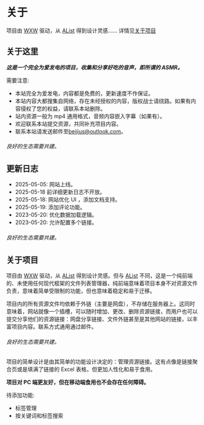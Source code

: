 # 关于

<!-- data-term="5" -->

项目由 [WXW](https://github.com/beijiushare/wxw) 驱动，从 [AList](https://github.com/AlistGo/alist) 得到设计灵感…… 详情见[关于项目](#关于项目)

## 关于这里

_**这是一个完全为爱发电的项目，收集和分享好吃的音声，即所谓的 ASMR。**_

需要注意:

- 本站完全为爱发电，内容都是免费的，更新速度不作保证。
- 本站内容大都搜集自网络，存在未经授权的内容，版权战士请绕路。如果有内容侵权了您的权益，请联系本站删除。
- 站内资源一般为 mp4 通用格式，音频内容嵌入字幕（如果有）。
- 欢迎联系本站提交资源，共同补充项目内容。
- 联系本站请发送邮件至[beijius@outlook.com](mailto:<beijius@outlook.com>)。

###### 良好的生态需要共建。

## 更新日志

- 2025-05-05: 网站上线。
- 2025-05-18 前详细更新日志不开放。
- 2025-05-18: 网站优化 UI ，添加文档支持。
- 2025-05-19: 添加评论功能。
- 2023-05-20: 优化数据加载逻辑。
- 2023-05-20: 允许配置多个链接。

###### 良好的生态需要共建。

## 关于项目

项目由 [WXW](https://github.com/beijiushare/wxw) 驱动，从 [AList](https://github.com/AlistGo/alist) 得到设计灵感。但与 [AList](https://github.com/AlistGo/alist) 不同，这是一个纯前端的、未使用任何现代框架的文件列表管理器，纯前端意味着项目本身不对资源文件负责，意味着简单受限制的功能，但也意味着稳定和易于迁移。

项目内的所有资源文件均依赖于外链（主要是网盘），不存储在服务器上。这同时意味着，网站就像一个插槽，可以随时增加、更改、删除资源链接，而用户也可以提交分享他们的资源链接：网盘分享链接、文件外链甚至是其他网站的链接，以丰富项目内容。联系方式通用通过邮件。

###### 良好的生态需要共建。

项目的简单设计是由其简单的功能设计决定的：管理资源链接。这有点像是链接聚合页或是填满了链接的 Excel 表格，但更加人性化和易于食用。

**项目对 PC 端更友好，但在移动端食用也不会存在任何障碍。**

待添加功能:

- 标签管理
- 按关键词和标签搜索
